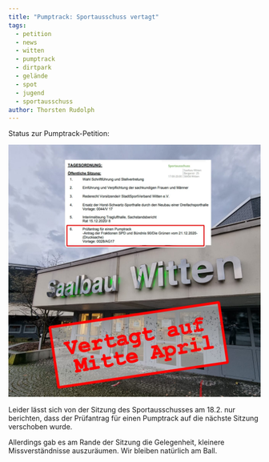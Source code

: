 ```yaml
---
title: "Pumptrack: Sportausschuss vertagt"
tags:
  - petition
  - news
  - witten
  - pumptrack
  - dirtpark
  - gelände
  - spot
  - jugend
  - sportausschuss
author: Thorsten Rudolph
---
```


Status zur Pumptrack-Petition:

![](/assets/images/posts/pumptrack-sportausschuss-vertagt.jpg)

Leider lässt sich von der Sitzung des Sportausschusses am 18.2. nur berichten, dass der Prüfantrag für einen Pumptrack auf die nächste Sitzung verschoben wurde.

Allerdings gab es am Rande der Sitzung die Gelegenheit, kleinere Missverständnisse auszuräumen. 
Wir bleiben natürlich am Ball.